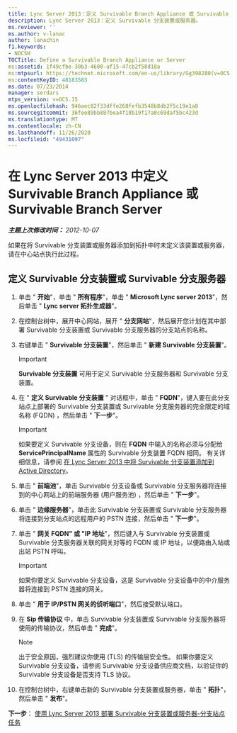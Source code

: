 ```yaml
---
title: Lync Server 2013：定义 Survivable Branch Appliance 或 Survivable Branch Server
description: Lync Server 2013：定义 Survivable 分支装置或服务器。
ms.reviewer: ''
ms.author: v-lanac
author: lanachin
f1.keywords:
- NOCSH
TOCTitle: Define a Survivable Branch Appliance or Server
ms:assetid: 1f49cfbe-30b3-4600-af15-47cb2f58d18a
ms:mtpsurl: https://technet.microsoft.com/en-us/library/Gg398280(v=OCS.15)
ms:contentKeyID: 48183583
ms.date: 07/23/2014
manager: serdars
mtps_version: v=OCS.15
ms.openlocfilehash: 946aec82f33dffe268fefb3548b8db2f5c19e1a8
ms.sourcegitcommit: 36fee89bb887bea4f18b19f17a8c69daf5bc423d
ms.translationtype: MT
ms.contentlocale: zh-CN
ms.lasthandoff: 11/26/2020
ms.locfileid: "49431097"
---
```

# <a name="define-a-survivable-branch-appliance-or-server-in-lync-server-2013"></a>在 Lync Server 2013 中定义 Survivable Branch Appliance 或 Survivable Branch Server

<div data-xmlns="http://www.w3.org/1999/xhtml">

<div class="topic" data-xmlns="http://www.w3.org/1999/xhtml" data-msxsl="urn:schemas-microsoft-com:xslt" data-cs="https://msdn.microsoft.com/">

<div data-asp="https://msdn2.microsoft.com/asp">



</div>

<div id="mainSection">

<div id="mainBody">

<span> </span>

_**主题上次修改时间：** 2012-10-07_

如果在将 Survivable 分支装置或服务器添加到拓扑中时未定义该装置或服务器，请在中心站点执行此过程。

<div>

## <a name="to-define-a-survivable-branch-appliance-or-survivable-branch-server"></a>定义 Survivable 分支装置或 Survivable 分支服务器

1.  单击 " **开始**"，单击 " **所有程序**"，单击 " **Microsoft Lync server 2013**"，然后单击 " **Lync server 拓扑生成器**"。

2.  在控制台树中，展开中心网站，展开 " **分支网站**"，然后展开您计划在其中部署 Survivable 分支装置或 Survivable 分支服务器的分支站点的名称。

3.  右键单击 " **Survivable 分支装置**"，然后单击 " **新建 Survivable 分支装置**"。
    
    <div>
    

    > [!IMPORTANT]  
    > <STRONG>Survivable 分支装置</STRONG> 可用于定义 Survivable 分支服务器和 Survivable 分支装置。

    
    </div>

4.  在 " **定义 Survivable 分支装置** " 对话框中，单击 " **FQDN**"，键入要在此分支站点上部署的 Survivable 分支装置或 Survivable 分支服务器的完全限定的域名称 (FQDN) ，然后单击 " **下一步**"。
    
    <div>
    

    > [!IMPORTANT]  
    > 如果要定义 Survivable 分支设备，则在 <STRONG>FQDN</STRONG> 中输入的名称必须与分配给 <STRONG>ServicePrincipalName</STRONG> 属性的 Survivable 分支装置 FQDN 相同。 有关详细信息，请参阅 <A href="lync-server-2013-add-a-survivable-branch-appliance-to-active-directory.md">在 Lync Server 2013 中将 Survivable 分支装置添加到 Active Directory</A>。

    
    </div>

5.  单击 " **前端池**"，单击 Survivable 分支设备或 Survivable 分支服务器将连接到的中心网站上的前端服务器 (用户服务池) ，然后单击 " **下一步**"。

6.  单击 " **边缘服务器**"，单击此 Survivable 分支装置或 Survivable 分支服务器将连接到分支站点的远程用户的 PSTN 连接，然后单击 " **下一步**"。

7.  单击 " **网关 FQDN" 或 "IP 地址**"，然后键入与 Survivable 分支装置或 Survivable 分支服务器关联的网关对等的 FQDN 或 IP 地址，以便路由入站或出站 PSTN 呼叫。
    
    <div>
    

    > [!IMPORTANT]  
    > 如果你要定义 Survivable 分支设备，这是 Survivable 分支设备中的中介服务器将连接到 PSTN 连接的网关。

    
    </div>

8.  单击 " **用于 IP/PSTN 网关的侦听端口**"，然后接受默认端口。

9.  在 **Sip 传输协议** 中，单击 Survivable 分支装置或 Survivable 分支服务器将使用的传输协议，然后单击 " **完成**"。
    
    <div>
    

    > [!NOTE]  
    > 出于安全原因，强烈建议你使用 (TLS) 的传输层安全性。 如果你要定义 Survivable 分支设备，请参阅 Survivable 分支设备供应商文档，以验证你的 Survivable 分支设备是否支持 TLS 协议。

    
    </div>

10. 在控制台树中，右键单击新的 Survivable 分支装置或服务器，单击 " **拓扑**"，然后单击 " **发布**"。

**下一步**： [使用 Lync Server 2013 部署 Survivable 分支装置或服务器-分支站点任务](lync-server-2013-deploy-a-survivable-branch-appliance-or-server-branch-site-task.md)

</div>

</div>

<span> </span>

</div>

</div>

</div>

